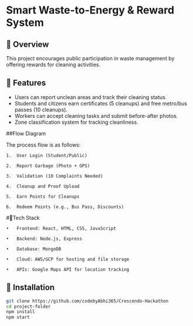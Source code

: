 # Smart Waste-to-Energy & Reward System  

## 📖 Overview  
This project encourages public participation in waste management by offering rewards for cleaning activities.  

## 🚀 Features  
- Users can report unclean areas and track their cleaning status.  
- Students and citizens earn certificates (5 cleanups) and free metro/bus passes (10 cleanups).  
- Workers can accept cleaning tasks and submit before-after photos.  
- Zone classification system for tracking cleanliness.  

##Flow Diagram

The process flow is as follows:

	1.	User Login (Student/Public)
 
	2.	Report Garbage (Photo + GPS)
 
	3.	Validation (10 Complaints Needed)
 
	4.	Cleanup and Proof Upload
 
	5.	Earn Points for Cleanups
 
	6.	Redeem Points (e.g., Bus Pass, Discounts)

#🔧Tech Stack

	•	Frontend: React, HTML, CSS, JavaScript
 
	•	Backend: Node.js, Express
 
	•	Database: MongoDB
 
	•	Cloud: AWS/GCP for hosting and file storage
 
	•	APIs: Google Maps API for location tracking



## 📂 Installation  
```bash
git clone https://github.com/codebyAbhi365/Crescendo-Hackathon
cd project-folder  
npm install  
npm start  



